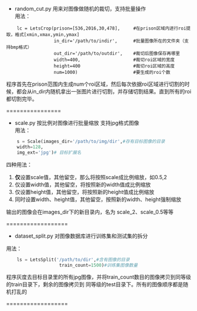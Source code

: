 * random_cut.py   用来对图像做随机的裁切，支持批量操作  
用法：
```
    lc = LetsCrop(prison=[536,2016,30,478],     #在prison区域内进行roi提取，格式[xmin,xmax,ymin,ymax]
                  in_dir='/path/to/indir',      #批量图像所在的文件夹（支持bmp格式）
                  out_dir='/path/to/outdir',    #裁切后图像保存再哪里
                  width=400,                    #裁切roi区域的宽度
                  height=400                    #裁切roi区域的高度
                  num=1000)                     #要生成的roi个数
```

程序首先在prison范围内生成num个roi区域，然后每次依据roi区域进行切割的时候，都会从in_dir内随机拿出一张图片进行切割，并存储切割结果。直到所有的roi
都切割完毕。  

================
* scale.py 按比例对图像进行批量缩放  支持jpg格式图像  
用法：
```python
    s = Scale(images_dir='/path/to/img/dir',#存有目标图像的目录
    width=128,
    img_ext='jpg')# 目标扩展名
```
四种用法：
1. **仅**设置scale值，其他留空，那么将按照scale成比例缩放，如0.5,2
2. 仅设置width值，其他留空，将按照新的width值成比例缩放
3. 仅设置height值，其他留空，将按照新的height值成比例缩放
4. 同时设置width、height值，其他留空，按照新的width、height强制缩放


输出的图像会在images_dir下的新目录内，名为 scale_2、scale_0.5等等  

==================

* dataset_split.py  对图像数据库进行训练集和测试集的拆分

用法：
```python
    ls = LetsSplit('/path/to/dir',#含有图像的目录
                    train_count=1500)#训练集图像数量
```

程序灰度去目标目录里的所有jpg图像，并将train_count数目的图像拷贝到同等级的train目录下，剩余的图像拷贝到
同等级的test目录下。所有的图像顺序都是随机打乱的

==================